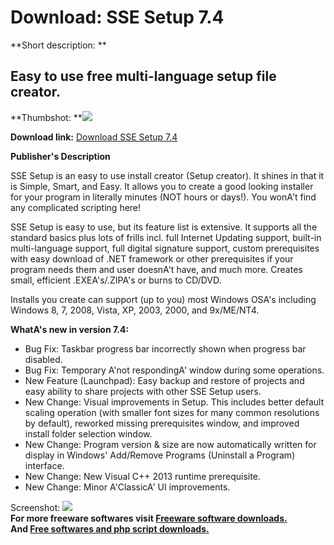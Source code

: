 # Download: SSE Setup 7.4

**Short description: **

## Easy to use free multi-language setup file creator.

  
**Thumbshot: **![](http://www.freewarefiles.com/screenshot/ssesetup7_md.jpg)   
  
**Download link:** [Download SSE Setup 7.4](http://freesoftwares.boysofts.com/SSE-Setup_program_9818.html)  
  

**Publisher's Description**  
  

SSE Setup is an easy to use install creator (Setup creator). It shines in that
it is Simple, Smart, and Easy. It allows you to create a good looking
installer for your program in literally minutes (NOT hours or days!). You
wonA't find any complicated scripting here!

SSE Setup is easy to use, but its feature list is extensive. It supports all
the standard basics plus lots of frills incl. full Internet Updating support,
built-in multi-language support, full digital signature support, custom
prerequisites with easy download of .NET framework or other prerequisites if
your program needs them and user doesnA't have, and much more. Creates small,
efficient .EXEA's/.ZIPA's or burns to CD/DVD.

Installs you create can support (up to you) most Windows OSA's including
Windows 8, 7, 2008, Vista, XP, 2003, 2000, and 9x/ME/NT4.

**WhatA's new in version 7.4:**

  * Bug Fix: Taskbar progress bar incorrectly shown when progress bar disabled. 
  * Bug Fix: Temporary A'not respondingA' window during some operations. 
  * New Feature (Launchpad): Easy backup and restore of projects and easy ability to share projects with other SSE Setup users. 
  * New Change: Visual improvements in Setup. This includes better default scaling operation (with smaller font sizes for many common resolutions by default), reworked missing prerequisites window, and improved install folder selection window. 
  * New Change: Program version & size are now automatically written for display in Windows' Add/Remove Programs (Uninstall a Program) interface. 
  * New Change: New Visual C++ 2013 runtime prerequisite. 
  * New Change: Minor A'ClassicA' UI improvements. 

  
  
Screenshot: ![](http://www.freewarefiles.com/screenshot/ssesetup7.jpg)  
**For more freeware softwares visit [Freeware software downloads.](http://freesoftwares.boysofts.com/)**   
**And [Free softwares and php script downloads.](http://www.boysofts.com/)**

